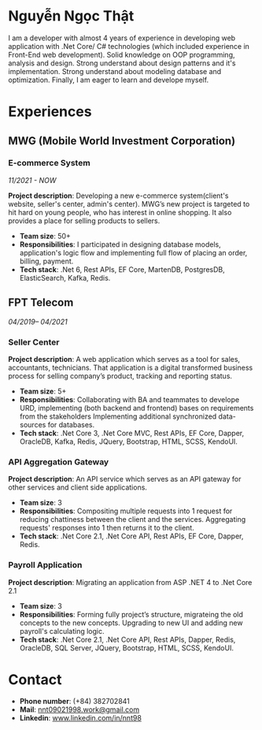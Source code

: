 # Nguyễn Ngọc Thật

I am a developer with almost 4 years of experience in developing web application with 
.Net Core/ C# technologies (which included experience in Front-End web development).
Solid knowledge on OOP programming, analysis and design.
Strong understand about design patterns and it's implementation.
Strong understand about modeling database and optimization.
Finally, I am eager to learn and develope myself.

# Experiences

## MWG (Mobile World Investment Corporation)

###  E-commerce System
*11/2021 - NOW*   
   
**Project description**: Developing a new e-commerce system(client's website, seller's center, admin's center). MWG’s new project is
targeted to hit hard on young people, who has interest in online shopping. It also provides
a place for selling products to sellers.
- **Team size**: 50+
- **Responsibilities**:
I participated in designing database models, application's logic flow and implementing full flow of placing an order, billing, payment.
- **Tech stack**:
.Net 6, Rest APIs, EF Core, MartenDB, PostgresDB, ElasticSearch, Kafka, Redis.

## FPT Telecom
*04/2019– 04/2021*   
   
### Seller Center

**Project description**: A web application which serves as a tool for sales, accountants,
technicians. That application is a digital transformed business process for selling
company’s product, tracking and reporting status.
- **Team size**: 5+
- **Responsibilities**:
Collaborating with BA and teammates to develope URD, implementing (both
backend and frontend) bases on requirements from the stakeholders
Implementing additional synchronized data-sources for databases.
- **Tech stack**: 
.Net Core 3, .Net Core MVC, Rest APIs, EF Core, Dapper, OracleDB, Kafka, Redis, JQuery, Bootstrap, HTML, SCSS, KendoUI.

### API Aggregation Gateway
**Project description**: An API service which serves as an API gateway for other services and client side applications.
- **Team size**: 3
- **Responsibilities**:
Compositing multiple requests into 1 request for reducing chattiness between the client and the services.
Aggregating requests' responses into 1 then returns it to the client.
- **Tech stack**: 
.Net Core 2.1, .Net Core API, Rest APIs, EF Core, Dapper, Redis.

### Payroll Application
**Project description**: Migrating an application from ASP .NET 4 to .Net Core 2.1
- **Team size**: 3
- **Responsibilities**:
Forming fully project’s structure, migrateing the old concepts to the new concepts.
Upgrading to new UI and adding new payroll's calculating logic.
- **Tech stack**:
.Net Core 2.1, .Net Core API, Rest APIs, Dapper, Redis, OracleDB, SQL Server, JQuery, Bootstrap, HTML, SCSS, KendoUI.

# Contact
- **Phone number**: (+84) 382702841
- **Mail**: nnt09021998.work@gmail.com
- **Linkedin**: www.linkedin.com/in/nnt98
